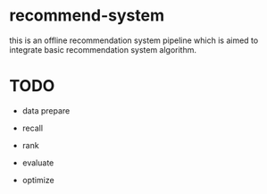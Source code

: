 # recommend-system
this is an offline recommendation system pipeline which is aimed to integrate basic recommendation system algorithm.

# TODO

- data prepare

- recall
- rank
- evaluate
- optimize


